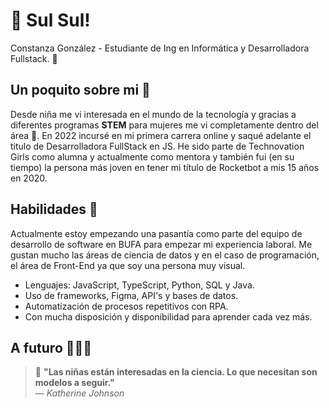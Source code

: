 # 👋 Sul Sul! 

Constanza González - Estudiante de Ing en Informática y Desarrolladora Fullstack. 🚀  

## Un poquito sobre mi 🩷

Desde niña me vi interesada en el mundo de la tecnología y gracias a diferentes programas **STEM** para mujeres me vi completamente dentro del área 📖. En 2022 incursé en mi primera carrera online y saqué adelante el titulo de Desarrolladora FullStack en JS. He sido parte de Technovation Girls como alumna y actualmente como mentora y también fui (en su tiempo) la persona más joven en tener mi título de Rocketbot a mis 15 años en 2020.

## Habilidades 🧠

Actualmente estoy empezando una pasantía como parte del equipo de desarrollo de software en BUFA para empezar mi experiencia laboral. Me gustan mucho las áreas de ciencia de datos y en el caso de programación, el área de Front-End ya que soy una persona muy visual. 

- Lenguajes: JavaScript, TypeScript, Python, SQL y Java.
- Uso de frameworks, Figma, API's y bases de datos.
- Automatización de procesos repetitivos con RPA.
- Con mucha disposición y disponibilidad para aprender cada vez más.

## A futuro 👩🏻‍💻

> 💬 **"Las niñas están interesadas en la ciencia. Lo que necesitan son modelos a seguir."**  
> — *Katherine Johnson*
